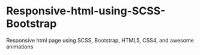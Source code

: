 # Responsive-html-using-SCSS-Bootstrap
Responsive html page using SCSS, Bootstrap, HTML5, CSS4, and awesome animations
